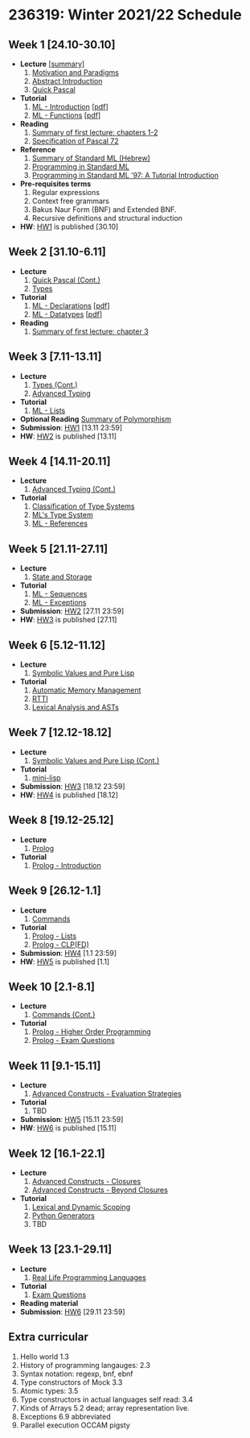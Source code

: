 # 236319: Winter 2021/22 Schedule

## Week 1 \[24.10-30.10\]

* **Lecture** \[[summary](Lectures/summaries/lecture1.md)\]
    1. [Motivation and Paradigms](Lectures/introduction.md)
    2. [Abstract Introduction](https://docs.google.com/presentation/d/1LKVaPEXuPYzI149K-68XZR-HHv6cJkOWgdBg9T98cog/edit?usp=sharing)
    3. [Quick Pascal](https://docs.google.com/presentation/d/1n_VQM6HCASj5FINurqF3wusE4fS2qqq_h7AoQvMgXzI/edit?usp=sharing)
* **Tutorial**
    1. [ML - Introduction](Tutorials/sml/introduction.md) \[[pdf](Tutorials/pdfs/sml/introduction.pdf)\]
    2. [ML - Functions](Tutorials/sml/functions.md) \[[pdf](Tutorials/pdfs/sml/functions.pdf)\]
* **Reading**
    1. [Summary of first lecture: chapters 1-2](https://docs.google.com/document/d/1LNSWwi2VYPrOcNPdQ3YvXhFfZtg_r4D6SH9adcFAIK4/edit?usp=sharing)
    2. [Specification of Pascal 72](Misc/PascalReport.pdf)
* **Reference**
    1. [Summary of Standard ML (Hebrew)](https://drive.google.com/file/d/0B3645jTHku6WZm4zeEJxSzRTMU0/view?usp=sharing&resourcekey=0-bLE_IX7sWV2H21phV4i6Vw)
    2. [Programming in Standard ML](https://drive.google.com/file/d/0B8_AnUZwVFgoTEpaM1VOWXY5NWs/view?usp=sharing&resourcekey=0-wsdSa5CtgDEwdDZZ4KNY6w)
    3. [Programming in Standard ML ’97: A Tutorial Introduction](http://www.lfcs.inf.ed.ac.uk/reports/97/ECS-LFCS-97-364/ECS-LFCS-97-364.pdf)
* **Pre-requisites terms**
    1. Regular expressions
    2. Context free grammars
    3. Bakus Naur Form (BNF) and Extended  BNF.
    4. Recursive definitions and structural induction
* **HW**: [HW1](???) is published \[30.10\]

## Week 2 \[31.10-6.11\]

* **Lecture**
    1. [Quick Pascal (Cont.)](https://docs.google.com/presentation/d/1n_VQM6HCASj5FINurqF3wusE4fS2qqq_h7AoQvMgXzI/edit?usp=sharing)
    2. [Types](Lectures/slides/chapter-3.pdf)
* **Tutorial**
    1. [ML - Declarations](Tutorials/sml/declarations.md) \[[pdf](Tutorials/pdfs/sml/declarations.pdf)\]
    2. [ML - Datatypes](Tutorials/sml/datatypes.md) \[[pdf](Tutorials/pdfs/sml/datatypes.pdf)\]
* **Reading**
    1. [Summary of first lecture: chapter 3](https://docs.google.com/document/d/1LNSWwi2VYPrOcNPdQ3YvXhFfZtg_r4D6SH9adcFAIK4/edit?usp=sharing)

## Week 3 \[7.11-13.11\]

* **Lecture**
    1. [Types (Cont.)](Lectures/slides/chapter-3.pdf)
    2. [Advanced Typing](Lectures/slides/chapter-4.pdf)
* **Tutorial**
    1. [ML - Lists](Tutorials/sml/lists.md)
* **Optional Reading**
[Summary of Polymorphism](https://drive.google.com/file/d/0B3645jTHku6WeDF0MlpIUDh4Zlk/view?usp=sharing&resourcekey=0-fiLhA6npEgrkLQ7p4-sydQ)
* **Submission**: [HW1](???) \[13.11 23:59\]
* **HW**: [HW2](???) is published \[13.11\]

## Week 4 \[14.11-20.11\]

* **Lecture**
    1. [Advanced Typing (Cont.)](Lectures/slides/chapter-4.pdf)
* **Tutorial**
    1. [Classification of Type Systems](Tutorials/theory/type-system-classification.md)
    2. [ML's Type System](Tutorials/theory/ml-type-system.md)
    3. [ML - References](Tutorials/sml/refs.md)

## Week 5 \[21.11-27.11\]

* **Lecture**
    1. [State and Storage](Lectures/slides/chapter-5.pdf)
* **Tutorial**
    1. [ML - Sequences](Tutorials/sml/sequences.md)
    2. [ML - Exceptions](Tutorials/sml/exceptions.md)
* **Submission**: [HW2](???) \[27.11 23:59\]
* **HW**: [HW3](???) is published \[27.11\]

## Week 6 \[5.12-11.12\]

* **Lecture**
    1. [Symbolic Values and Pure Lisp](???)
* **Tutorial**
    1. [Automatic Memory Management](Tutorials/theory/automatic-memory-management.md)
    2. [RTTI](Tutorials/theory/rtti.md)
    3. [Lexical Analysis and ASTs](Tutorials/theory/lexical-analysis.md)

## Week 7 \[12.12-18.12\]

* **Lecture**
    1. [Symbolic Values and Pure Lisp (Cont.)](???)
* **Tutorial**
    1. [mini-lisp](Tutorials/theory/mini-lisp.md)
* **Submission**: [HW3](???) \[18.12 23:59\]
* **HW**: [HW4](???) is published \[18.12\]

## Week 8 \[19.12-25.12\]

* **Lecture**
    1. [Prolog](???)
* **Tutorial**
    1. [Prolog - Introduction](Tutorials/prolog/introduction.md)

## Week 9 \[26.12-1.1\]

* **Lecture**
    1. [Commands](Lectures/slides/chapter-6.pdf)
* **Tutorial**
    1. [Prolog - Lists](Tutorials/prolog/lists.md)
    2. [Prolog - CLP(FD)](Tutorials/prolog/clp.md)
* **Submission**: [HW4](???) \[1.1 23:59\]
* **HW**: [HW5](???) is published \[1.1\]

## Week 10 \[2.1-8.1\]

* **Lecture**
    1. [Commands (Cont.)](Lectures/slides/chapter-6.pdf)
* **Tutorial**
    1. [Prolog - Higher Order Programming](Tutorials/prolog/higher-order.md)
    2. [Prolog - Exam Questions](Tutorials/prolog/exam-questions.md)

## Week 11 \[9.1-15.11\]

* **Lecture**
    1. [Advanced Constructs - Evaluation Strategies](Lectures/slides/chapter-7.pdf)
* **Tutorial**
    1. TBD
* **Submission**: [HW5](???) \[15.11 23:59\]
* **HW**: [HW6](???) is published \[15.11\]

## Week 12 \[16.1-22.1\]

* **Lecture**
    1. [Advanced Constructs - Closures](Lectures/slides/chapter-7.pdf)
    2. [Advanced Constructs - Beyond Closures](Lectures/slides/chapter-7.pdf)
* **Tutorial**
    1. [Lexical and Dynamic Scoping](Tutorials/theory/scoping.md)
    2. [Python Generators](Tutorials/theory/python-generators.md)
    3. TBD

## Week 13 \[23.1-29.11\]

* **Lecture**
   1. [Real Life Programming Languages](https://docs.google.com/presentation/d/1FGUzbhURUqzL3hfzCj8m3nR1swqmpG8CYu77H4Tgm5U/edit#slide=id.gb50064ae0_0_89)
* **Tutorial**
   1. [Exam Questions](???)
* **Reading material**
* **Submission**: [HW6](???) \[29.11 23:59\]

## Extra curricular

1. Hello world 1.3
2. History of programming langauges: 2.3
3. Syntax notation: regexp, bnf, ebnf
4. Type constructors of Mock 3.3
5. Atomic types: 3.5
6. Type constructors in actual languages self read: 3.4
7. Kinds of Arrays 5.2 dead; array representation live.
8. Exceptions 6.9 abbreviated
9. Parallel execution OCCAM pigsty
